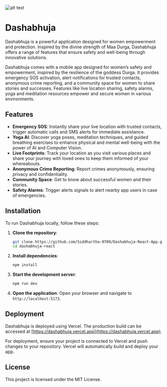 
![alt text](https://dashabhuja.vercel.app/assets/dashabhuja-DNyRbogA.png)

# Dashabhuja

Dashabhuja is a powerful application designed for women empowerment and protection. Inspired by the divine strength of Maa Durga, Dashabhuja offers a range of features that ensure safety and well-being through innovative solutions.

Dashabhuja comes with a mobile app designed for women’s safety and empowerment, inspired by the resilience of the goddess Durga. It provides emergency SOS activation, alert notifications for trusted contacts, anonymous crime reporting, and a community space for women to share stories and successes. Features like live location sharing, safety alarms, yoga and meditation resources empower and secure women in various environments.



## Features

- **Emergency SOS**: Instantly share your live location with trusted contacts, trigger automatic calls and SMS alerts for immediate assistance.
- **Yoga AI**: Discover yoga poses, meditation techniques, and guided breathing exercises to enhance physical and mental well-being with the power of AI and Computer Vision.
- **Live Footprints**: Track your location as you visit various places and share your journey with loved ones to keep them informed of your whereabouts.
- **Anonymous Crime Reporting**: Report crimes anonymously, ensuring privacy and confidentiality.
- **Community Space**: Get to know about successful women and their stories.
- **Safety Alarms**: Trigger alerts signals to alert nearby app users in case of emergencies.

## Installation

To run Dashabhuja locally, follow these steps:

1. **Clone the repository**:
   ```bash
   git clone https://github.com/Siddhartha-0709/Dashabhuja-React-App.git
   cd dashabhuja-react
   ```

2. **Install dependencies**:
   ```bash
   npm install
   ```

3. **Start the development server**:
   ```bash
   npm run dev
   ```

4. **Open the application**:
   Open your browser and navigate to `http://localhost:5173`.

## Deployment

Dashabhuja is deployed using Vercel. The production build can be accessed at [https://dashabhuja.vercel.app](https://dashabhuja.vercel.app).

For deployment, ensure your project is connected to Vercel and push changes to your repository. Vercel will automatically build and deploy your app.

## License

This project is licensed under the MIT License.
